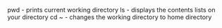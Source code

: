 pwd - prints current working directory
ls  - displays the contents lists on your directory
cd ~ - changes the working directory to home directory



